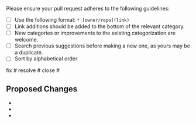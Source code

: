 Please ensure your pull request adheres to the following guidelines:
- [ ] Use the following format: `* [owner/repo](link)`
- [ ] Link additions should be added to the bottom of the relevant category.
- [ ] New categories or improvements to the existing categorization are welcome.
- [ ] Search previous suggestions before making a new one, as yours may be a duplicate.
- [ ] Sort by alphabetical order

<!-- Choose one of these types and delete else -->
fix #
resolve #
close #

## Proposed Changes
-
-
-

